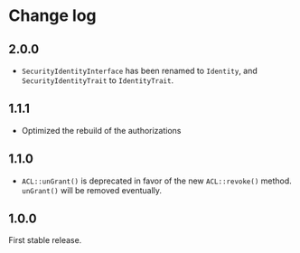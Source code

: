 # Change log

## 2.0.0

- `SecurityIdentityInterface` has been renamed to `Identity`, and `SecurityIdentityTrait` to `IdentityTrait`.

## 1.1.1

- Optimized the rebuild of the authorizations

## 1.1.0

- `ACL::unGrant()` is deprecated in favor of the new `ACL::revoke()` method. `unGrant()` will be removed eventually.

## 1.0.0

First stable release.
